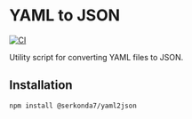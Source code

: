 # YAML to JSON
[![CI][ci-badge]][ci-workflow]

Utility script for converting YAML files to JSON.

## Installation
```sh
npm install @serkonda7/yaml2json
```

<!-- LINKS -->
[ci-badge]: https://github.com/serkonda7/yaml2json/actions/workflows/ci.yml/badge.svg
[ci-workflow]: https://github.com/serkonda7/yaml2json/actions/workflows/ci.yml
